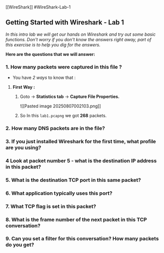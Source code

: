 [[WireShark]]
#WireShark-Lab-1
## Getting Started with Wireshark - Lab 1  
  
*In this intro lab we will get our hands on Wireshark and try out some basic functions. Don't worry if you don't know the answers right away, part of this exercise is to help you dig for the answers.*
  
**Here are the questions that we will answer:**  
  
### 1. How many packets were captured in this file ?

-  You have *2 ways* to know that : 

1. **First Way :** 

	1.  Goto -> **Statistics tab** -> **Capture File Properties.**
	
		![[Pasted image 20250807002103.png]]

	2.  So In this `lab1.pcapng` we got **268** packets.



### 2. How many DNS packets are in the file?  
### 3. If you just installed Wireshark for the first time, what profile are you using?  
### 4 Look at packet number 5 - what is the destination IP address in this packet?  
### 5. What is the destination TCP port in this same packet?  
### 6. What application typically uses this port?  
### 7. What TCP flag is set in this packet?  
### 8. What is the frame number of the next packet in this TCP conversation?  
### 9. Can you set a filter for this conversation? How many packets do you get?